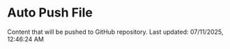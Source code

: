 # Auto Push File

Content that will be pushed to GitHub repository.
Last updated: 07/11/2025, 12:46:24 AM